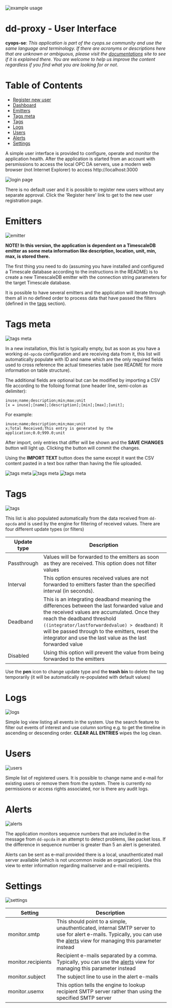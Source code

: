 ![example usage](./assets/cyops.png)
# dd-proxy - User Interface
**cyops-se**: *This application is part of the cyops.se community and use the same language and terminology. If there are acronyms or descriptions here that are unknown or ambiguous, please visit the [documentations](https://github.com/cyops-se/docs) site to see if it is explained there. You are welcome to help us improve the content regardless if you find what you are looking for or not*.

# Table of Contents
* [Register new user](#register-new-user)
* [Dashboard](#dashboard)
* [Emitters](#emitters)
* [Tags meta](#tagsmeta)
* [Tags](#tags)
* [Logs](#logs)
* [Users](#users)
* [Alerts](#alerts)
* [Settings](#settings)

A simple user interface is provided to configure, operate and monitor the application health. After the application is started from an account with persmissions to access the local OPC DA servers, use a modern web browser (not Internet Explorer) to access http://localhost:3000

![login page](./assets/login-1.png)

There is no default user and it is possible to register new users without any separate approval. Click the 'Register here' link to get to the new user registration page.

# Emitters
![emitter](./assets/emitters-1.png)

**NOTE! In this version, the application is dependent on a TimescaleDB emitter as some meta information like description, location, unit, min, max, is stored there.**

The first thing you need to do (assuming you have installed and configured a Timescale database according to the instructions in the README) is to create a new TimescaleDB emitter with the connection string parameters for the target Timescale database.

It is possible to have several emitters and the application will iterate through them all in no defined order to process data that have passed the filters (defined in the [tags](#tags) section).

# Tags meta
![tags meta](./assets/tags_meta-1.png)

In a new installation, this list is typically empty, but as soon as you have a working ```dd-opcda``` configuration and are receiving data from it, this list will automatically populate with ID and name which are the only required fields used to cross reference the actual timeseries table (see README for more information on table structure).

The additional fields are optional but can be modified by importing a CSV file according to the folloing format (one header line, semi-colon as delimiter):

```
inuse;name;description;min;max;unit
[x = inuse];[name];[description];[min];[max];[unit];
```

For example:
```
inuse;name;description;min;max;unit
x;Total Received;This entry is generated by the application;0.0;999.0;unit
```

After import, only entries that differ will be shown and the **SAVE CHANGES** button will light up. Clicking the button will commit the changes.

Using the **IMPORT TEXT** button does the same except it want the CSV content pasted in a text box rather than having the file uploaded.

![tags meta](./assets/tags_meta-2.png)
![tags meta](./assets/tags_meta-2b.png)
![tags meta](./assets/tags_meta-3.png)

# Tags
![tags](./assets/tags-1.png)

This list is also populated automatically from the data received from ```dd-opcda``` and is used by the engine for filtering of received values. There are four different update types (or filters)

| Update type | Description |
|-------------|-------------|
| Passthrough | Values will be forwarded to the emitters as soon as they are received. This option does not filter values |
| Interval | This option ensures received values are not forwarded to emitters faster than the specified interval (in seconds). |
| Deadband | This is an integrating deadband meaning the differences between the last forwarded value and the received values are accumulated. Once they reach the deadband threshold ```((integrator/lastforwardedvalue) > deadband)``` it will be passed through to the emitters, reset the integrator and use the last value as the last forwarded value |
| Disabled | Using this option will prevent the value from being forwarded to the emitters |

Use the **pen** icon to change update type and the **trash bin** to delete the tag temporarily (it will be automatically re-populated with default values)

# Logs
![logs](./assets/logs-1.png)

Simple log view listing all events in the system. Use the search feature to filter out events of interest and use column sorting e.g. to get the timeline in ascending or descending order.
**CLEAR ALL ENTRIES** wipes the log clean.

# Users
![users](./assets/users-1.png)

Simple list of registered users. It is possible to change name and e-mail for existing users or remove them from the system. There is currently no permissions or access rights associated, nor is there any audit logs.

# Alerts
![alerts](./assets/alerts-1.png)

The application monitors sequence numbers that are included in the message from ```dd-opcda``` in an attempt to detect problems, like packet loss. If the difference in sequence number is greater than 5 an alert is generated.

Alerts can be sent as e-mail provided there is a local, unauthenticated mail server available (which is not uncommon inside an organization). Use this view to enter information regarding mailserver and e-mail recipients.

# Settings
![settings](./assets/settings-1.png)

| Setting | Description |
|---------|-------------|
| monitor.smtp | This should point to a simple, unauthenticated, internal SMTP server to use for alert e-mails. Typically, you can use the [alerts](#alerts) view for managing this parameter instead |
| monitor.recipients | Recipient e-mails separated by a comma. Typically, you can use the [alerts](#alerts) view for managing this parameter instead |
| monitor.subject | The subject line to use in the alert e-mails |
| monitor.usemx | This option tells the engine to lookup recipient SMTP server rather than using the specified SMTP server |
